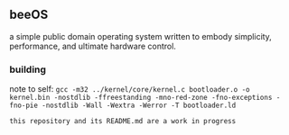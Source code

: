 ## beeOS
a simple public domain operating system written to embody simplicity, performance, and ultimate hardware control.

### building
note to self:
`gcc -m32 ../kernel/core/kernel.c bootloader.o -o kernel.bin -nostdlib -ffreestanding -mno-red-zone -fno-exceptions -fno-pie -nostdlib -Wall -Wextra -Werror -T bootloader.ld`

`this repository and its README.md are a work in progress`
